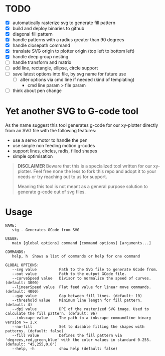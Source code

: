 # TODO

- [x] automatically rasterize svg to generate fill pattern  
- [x] build and deploy binaries to github  
- [x] diagonal fill pattern
- [x] handle patterns with a radius greater than 90 degrees
- [x] handle closepath command
- [x] translate SVG origin to plotter origin (top left to bottom left)
- [x] handle deep group nesting
- [ ] handle transform and matrix
- [ ] add line, rectangle, ellipse, circle support
- [ ] save latest options into file, by svg name for future use
   - [ ] alter options via cmd line if needed (kind of templating)
      - cmd line param > file param
- [ ] think about pen change  

# Yet another SVG to G-code tool

As the name suggest this tool generates g-code for our xy-plotter directly from an SVG file with the following features:
* use a servo motor to handle the pen
* use simple non feeding motion g-codes
* support lines, circles, radis, filled shapes
* simple optimisation

> **DISCLAIMER**
> Beware that this is a specialized tool written for our xy-plotter. Feel free none the less to fork this repo and adopt it to your needs or try reaching out to us for support.
>
> Meaning this tool is not meant as a general purpose solution to generate g-code out of svg files.

# Usage

```text
NAME:
   stg - Generates GCode from SVG

USAGE:
   main [global options] command [command options] [arguments...]

COMMANDS:
   help, h  Shows a list of commands or help for one command

GLOBAL OPTIONS:
   --svg value          Path to the SVG file to generate GCode from.
   --out value          Path to the output GCode file.
   --curveSpeed value   Divisor to normalize the speed of curves. (default: 3000)
   --linearSpeed value  Flat feed value for linear move commands. (default: 4000)
   --gap value          Gap between fill lines. (default: 10)
   --threshold value    Minimum line length for fill pattern. (default: 4)
   --dpi value          DPI of the rasterized SVG image. Used to calculate the fill pattern. (default: 96)
   --inkscape value     The path to a inkscape commandline binary version >= 1.x
   --no-fill            Set to disable filling the shapes with patterns. (default: false)
   --fill value         Defines the fill pattern via 'degrees,red,green,blue' with the color values in standard 0-255. (default: "45,255,0,0")
   --help, -h           show help (default: false)
   ```
